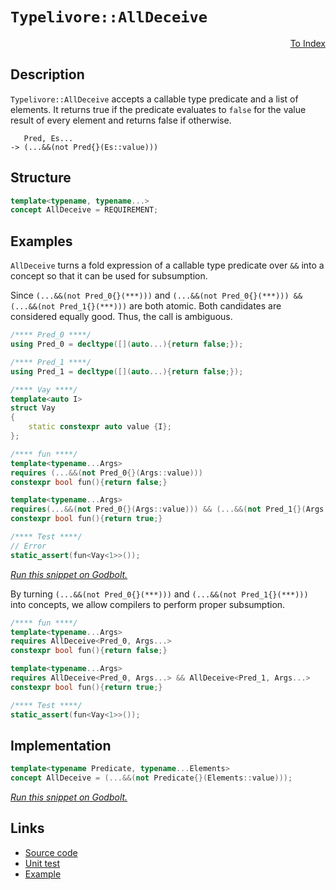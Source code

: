 <!-- Copyright 2024 Feng Mofan
SPDX-License-Identifier: Apache-2.0 -->

# `Typelivore::AllDeceive`

<p style='text-align: right;'><a href="../../concepts.md#typelivore-all-deceive">To Index</a></p>

## Description

`Typelivore::AllDeceive` accepts a callable type predicate and a list of elements.
It returns true if the predicate evaluates to `false` for the value result of every element and returns false if otherwise.

<pre><code>   Pred, Es...
-> (...&&(not Pred{}(Es::value)))</code></pre>

## Structure

```C++
template<typename, typename...>
concept AllDeceive = REQUIREMENT;
```

## Examples

`AllDeceive` turns a fold expression of a callable type predicate over `&&` into a concept so that it can be used for subsumption.

Since `(...&&(not Pred_0{}(***)))` and `(...&&(not Pred_0{}(***))) && (...&&(not Pred_1{}(***)))` are both atomic.
Both candidates are considered equally good.
Thus, the call is ambiguous.

```C++
/**** Pred_0 ****/
using Pred_0 = decltype([](auto...){return false;});

/**** Pred_1 ****/
using Pred_1 = decltype([](auto...){return false;});

/**** Vay ****/
template<auto I>
struct Vay
{
    static constexpr auto value {I};
};

/**** fun ****/
template<typename...Args>
requires (...&&(not Pred_0{}(Args::value)))
constexpr bool fun(){return false;}

template<typename...Args>
requires(...&&(not Pred_0{}(Args::value))) && (...&&(not Pred_1{}(Args::value)))
constexpr bool fun(){return true;}

/**** Test ****/
// Error
static_assert(fun<Vay<1>>());
```

[*Run this snippet on Godbolt.*](https://godbolt.org/#z:OYLghAFBqd5QCxAYwPYBMCmBRdBLAF1QCcAaPECAMzwBtMA7AQwFtMQByARg9KtQYEAysib0QXACx8BBAKoBnTAAUAHpwAMvAFYTStJg1DIApACYAQuYukl9ZATwDKjdAGFUtAK4sGIAMwapK4AMngMmAByPgBGmMQgZgCspAAOqAqETgwe3r4BQemZjgJhEdEscQnJtpj2JQxCBEzEBLk%2BfoG19dlNLQRlUbHxiSkKza3t%2BV3j/YMVVaMAlLaoXsTI7BwA9ABU%2B7sA1MrEmOgA%2BhqHB7vbJhoAgl6ZRsenF1cm/gAih1jItAIAE9UpgICYklYkt8IEwvEQAHRIpYmADsFlOBHWDEOVDESi%2BVlR3xR/isj3uDz2BzeZ3OXGuBzuj2e4WAtIuDK%2Bv3%2BgJBYIhUJhcMRyLRGMwWOIOLxtAJZLRJMJlMp1P2hwAakwgYz9syHgRMCxUgZDV83CLUIcAJJfbCU8bELwOTXalXoymHL2HWaOZCHNAMcaYVSpYiHS2HABuYi8mEO4ttxOVFOTCopjzVRyoXhxN31huNpsw5uBoOYbCRCIexGACjtlNOAEcvHhTgpDhAq%2BYAGy9iAMVAEDmXcWKiA1usgEAx7yYJYLymB4Oh8MxVCeXG5iAo9GY7G4/ElhXJjMGo0mphm/xuMuMViYKuT%2Bv%2Be2PZut9tdpG9/uD4cnHSGhjsSE61go06znGC5LAmZh9vBnbdvBf5DiOXAgTCz6QbG86Lo8y6GquhzrpuOYMDu4r7tKhwEE6x5Et8KqZjchwACqYOMuq3Kq2yHNgxDECQDrNH65xMAoSitNQubmlqQLmhhr52jupIWBwKy0JwSS8H4HBaKQqCcG41jWD6awbPG5j%2BDwpAEJoGkrAA1iASQ9giAAcPZSEkqI9pIACc/h%2BWY/j6Jwki8CwEgaEEekGUZHC8BBQT2fpGmkHAsAwIgIBrAQqTwuQlBoMadDxJED6cKoXkALT%2BYcwDIP6UgImYvBnIQJB4Ogej8IIIhiOwUgyIIigqOo6WkLoXCkAA7sQTCpJwPCadpukOYZnAAPLwoVw6oFQhw1T29WSI1zWHK1Zidh4ZX0OG1lcEsvBpVoKwQEgpWpOVZAUBA32/SAwBSGYfB0IaxAQRAMSbTE4QtECK28PDzDEEC20xNomAOMjpClWwgjbQwtBI1NWAxF4wAWrQcp41gLCGMA4jk22OOOFGnGbSGOPwlstnhIaWlTbQeAxIt6MeFgm10Xg0XcLwnPEOuSjfEaTOi0YDkrFQBh1hqeCYHN23lnj/XCKI4gjeb41qJtM36EzKCmZY%2BhixBkArKgqQNBBHC1eM6DcqYljWGYCVK8QPVc573Ts9kLgMO4ngdHooThEMlQjLNRRZAIUx%2BDnGR5ww8zDAks12PHAh9JMKf5JXdTV40EwDBnCzZ7YrcF3osytGXWcVysCgWZsEhrRwOmkPFvCJcddUNU1LWSG1na4F1j2hc9r3aysCCYEwWAJDupAuZI/gIkFqKSBokhmJIPaxW5AXhRwkWkNF/hmAi/g9qiHn%2BA8kkJIXBgoBQ8tPTaiVkogFStrTKOVPp5T2kVf6gMHqVTYNVBe50ARMyugFBEXAEQGU6kQKOvVZrm0GlbaQNslB2ymroMGC0lrIwnlPGeW0OC7QKvCQ4h156nQang14XBCHEKuBAO6P0HpwS/i9Oy8CkHoPiMVAGqB7ojFESDAKXAgg0EBPEaGsMpqo0Rnjcx6NMbY1xgrfGmjCYEGJqTTaFMqY0zpvYhmGstgGXwKcBweBOZ%2B1IaoXmho8aCzqJtUW4tEZSz8a9KO8tbJKxVpgNWjMjCa1AOlHWesFAGyNibRgZtZA0OGnQ2QttJoGWYY7LWIcrCuziR7E%2B3tfacADgQIOPxmlhwjvEChMcT5VyCc4CArge6zXTuUcuehc4NBmWkYuDQB6LEbj0Gu3d66FzjhMlucx24LMrrsvI%2By%2B5t3mYPceqx1hj2eq/ThUDOBCLOgGAwYiJEkLXvgch8jt5KPyXvA%2BR9KDORikEYW79P5JARIFJIAUzDIvgh5UB/lIFTWgbYWBwL3oIPgEg/K%2B11GqOIJgrYLQWANRYAoKM/ooziIRMWcYHV/ndUoaNC2Q0JDVLGgwupOgAjzUWstBWHCNrYp2igg6R1VC0vpYy5lrLhzSM0bI%2BI8j/CKLehlFRGrfpksNQ9GcyBUipHOEygK5xVXnAVXQiGxjKCmIMlYsmtl3U2PZnjAmjBnEkzJv4zAlNqZiC8bZHxOSkmkACfHEJ3NwnID5lEwQMSRZiwlkCRJMsUl43SRkTJ6sclsngbrJg%2BtDbG1NvY6hlsqnctqfbEVXzjAuxsG0%2BAXsfbZD9tsQOztQ6WHDrPSO0d2nDybocxOycLlpyThszuSzsgrOXaUE5tytnN1rm0PZvcp0NB3YuiuXd%2BgrKuceu5I8HnDUlVihKbyHWHDpQy6MKqrycTVevAFT1dW71IPvQ%2BIwT4wqigEb%2BGLQpmGg1wDyGgexIvvbPTgMC4EgtPiAc%2BRDAFJDvv4JI8HQp%2BVfv4KVD6kr4scq/dqSHuE73Q0rTIzhJBAA%3D%3D%3D)

By turning `(...&&(not Pred_0{}(***)))` and `(...&&(not Pred_1{}(***)))` into concepts, we allow compilers to perform proper subsumption.

```C++
/**** fun ****/
template<typename...Args>
requires AllDeceive<Pred_0, Args...>
constexpr bool fun(){return false;}

template<typename...Args>
requires AllDeceive<Pred_0, Args...> && AllDeceive<Pred_1, Args...>
constexpr bool fun(){return true;}

/**** Test ****/
static_assert(fun<Vay<1>>());
```

## Implementation

```C++
template<typename Predicate, typename...Elements>
concept AllDeceive = (...&&(not Predicate{}(Elements::value)));
```

[*Run this snippet on Godbolt.*](https://godbolt.org/#z:OYLghAFBqd5QCxAYwPYBMCmBRdBLAF1QCcAaPECAMzwBtMA7AQwFtMQByARg9KtQYEAysib0QXACx8BBAKoBnTAAUAHpwAMvAFYTStJg1DIApACYAQuYukl9ZATwDKjdAGFUtAK4sGIAMwapK4AMngMmAByPgBGmMQBAKykAA6oCoRODB7evgFBaRmOAmER0SxxCf7JdpgOWUIETMQEOT5%2BgbaY9sUMjc0EpVGx8Um2TS1teZ0KE4PhwxWj1QCUtqhexMjsHAD0AFSHR8cnp0e7JhoAggdHANQAkiwp9GyCTL13xxfXt2f/Zx%2BV0uVwImGeBjBJn8bgIAE8UoxWJg7spiJh8KIwaQ7vDEcw2AA6YnYV6MAgKaHYEFoBjbFIEO5XWi0AAidUweAAbijoay7hBiYTzAA2UUQBioRlojF4LGYEwAdisitZEFJ4PJChAIC5Yi8mBWRuhVmuIL%2BAPO5uOdwAKphZgovlbfpaTkDrfcZegAPoaZ2HIFeDJGVHo33%2Bvl3LDIWh4zAQEyJKyJNVMLxEIUrJUWdEETYMO5UMRKE1K1nZ/ym4Gur3hn1cAP7IMh4BhjENu5RmNxhEJpMptMZ1BZnN5gtFksKqvlyvVz2HO4ANSYcKbQLBEI%2B07c6aIjypINmxC8DmXq5BOZBdxvd1mHzld1ps0wqhSxDue9Qdz13l5yoecsyzNVVgJrG4bSoLxC2%2BEFNxebdoVhPsCUwIUrmIYBKX8alrnRABHLw8HRJ1mTZDluR3b0/RxDCsKFQ9rmfME3w/GJUE8ItoIgbNlXHYhC2LWhSxnUCzWueDIR3eNUPQzDsNwjDMEI4iHSZFl2W2SikOooImXkhicK7MwxRM9TyK0nkdPrLhaIM4lGKuZjX3fO52M4qCGB4sdMHzATcRPacVVZS9a0Xe1ZnXI8mkcZAfSYBQlBaahoKQlc4SQrhDxwni5w4NZaE4RJeD8DgtFIVBODcaxrDvDYtl5Mx/B4UgCE0fK1gAaxARIRUJAAOEUpESRURUkABOfxRqa/ROEkXgWAkDQglK8rKo4XhtSCNqyvy0g4FgGBEBADYCBSDNyEoNBnjoeJImRThVEGgBaMa7mAZBkDuKRCTMXhZSIYg8HQPR%2BEEEQxHYKQZEERQVHUXbSF0WyAHdiCYFJOB4AqipK9qKs4AB5DNzsZVAqDuJ6RVeyR3s%2B77JF%2BgUPBu%2BgP3MZqVl4HatDWCAkGulJbrICgIEF4WQGAKQzD4OgwWIbUIBifGYnCZo4Sx3hVeYYg4UJmJtDqHaWuut4CEJhhaA1xGsBiLxgF3FltW4XgsBYQxgHEG3VPqHlnfK186gzHYWvCMFCsR2g8BidHdY8LB8YIIHFpd0geWIdilHZd2jCjox2rWKgDCwpc8EwFHCfxTWYeEURxGhsH5CUNR8eR/QPZQGrLH0aPtUgNZUAZLJnee2Z0D5UxLGsMw1vToGsD7niuh6LIXAYdxPHaPRQgWcpKj0QpMgEKY/Fsw/eiGPfRls2p6gEfpJk3vIb%2B6I2GjmS%2BRgSG%2B5hPvR7xaJ/JY381gKHqtsCQOMODFVIKtXg61KYvTeh9L6P0zAClwIQEgxlObcwLmsBAmAmBYASEvbqkh/CEkmoqSQGhJBmEkCKZavVxqzQ4PNUgi1/BmEJP4EUip%2Br%2BH6okRIXAprjX6rA/G61NogG2gXfaR1%2BYnRJhdUW4s2b3TYI9JBtNYwe2%2BuNQkXBCQB3wIDYGoNZAQ3rtIRucMW6I10DLNGGNNZQJgXAgmHBiZnQzHccmiDqZvX0aGLgRiTH%2BggCzIWbMcFmC5q1BRyiNHxEumLVArNRihKluNLgQQaBxniIrZWiNtbq2ruU3W%2BtDYOGrqbckFsrb41tvbR2wlq5uw9l7cq%2BB0S%2BwdPjQOyBg7VzDt0fGUcY7q3jjscqSc8ApxaunTOmBs7dPCKAXahdi4KFLuXSujBq6NxsVDOxsgHEI3Ks49u%2BdJ5WG7lMxeA8h4CBHmPCeXcLAz3gXPYGgz%2B7Lzfs4CArg/62R3mUL%2BB90hH2yE/U%2BqRYUX13tCl%2BK976/wRf/V%2Bd8%2Bgf1RcA/%2BWLciIoAfMKFRKuCgPAVDDxeNEYIKpjTJ8BgwkRNMRg8x2CObUrwdsghRCSGUC6ktIIEcOFcMSISCaiRxpmHlSZfqYixpSMZZwWR8jtmKPgMo06pN0mpOIFonYzQWBvRYAoLkX0uThMJFJWY/1uXzyseDOuZya6XNbgEUgrjMYu3pWqtaRNVFkwpqoC1VqbV2odYyaJmTYnxBwf4RJPM9opITcLQ1ma2a6mQCkFIPpbXjR9LGn0Ea7Fy2KZQUp5UqnWxavWmpRt6mZLNk062vTMB2wdmIDpqcum5zma7H2jg/ZDNUEHMEYzBATMjtHWOcJZmJ2TtXFZ6Q1ngg2fnbVRcmAlzLhXKuqcTnuokOc2Gzcrk6B9Wy4wXye4xGeRVV5DBna7DHp3KelgfkVT%2BQveAoDcW9DXhvUl2915AP3mfZFWRwVIqKFkKD18gV4ofq0bF6LgX4oGMh7%2B4wBjwfJXhyB6xNgQOpWwzx0jOCU0jdan8MbtyRXVM6nBfKkkCtIIQ4howl4SoWgEHhKqmpmDE1wfqGgRRyqDfAjVtg5Gcd5qKihxihGJHodUKTTVRpsP8Ay4NG0lMdTYX9WT3j%2BXKbTsU1ekggA%3D)

## Links

- [Source code](../../../../conceptrodon/typelivore/concepts/all_deceive.hpp)
- [Unit test](../../../../tests/unit/concepts/typelivore/all_deceive.test.hpp)
- [Example](../../../code/facilities/concepts/typelivore/all_deceive/implementation.hpp)
